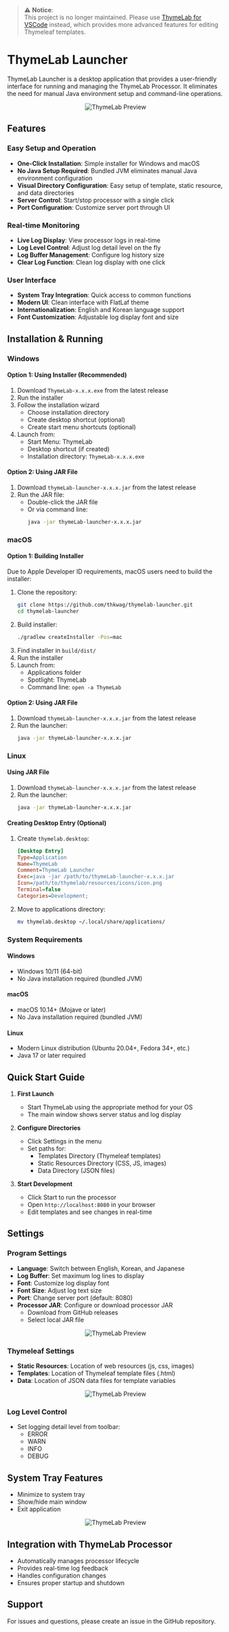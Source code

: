 

> ⚠️ **Notice**: <br/>
This project is no longer maintained. Please use [ThymeLab for VSCode](https://github.com/thkwag/thymelab-vscode) instead, which provides more advanced features for editing Thymeleaf templates.


# ThymeLab Launcher
ThymeLab Launcher is a desktop application that provides a user-friendly interface for running and managing the ThymeLab Processor. It eliminates the need for manual Java environment setup and command-line operations.

<p align="center">
   <img src="docs/images/thymelab-launcher.png" alt="ThymeLab Preview">
</p>

## Features

### Easy Setup and Operation
- **One-Click Installation**: Simple installer for Windows and macOS
- **No Java Setup Required**: Bundled JVM eliminates manual Java environment configuration
- **Visual Directory Configuration**: Easy setup of template, static resource, and data directories
- **Server Control**: Start/stop processor with a single click
- **Port Configuration**: Customize server port through UI

### Real-time Monitoring
- **Live Log Display**: View processor logs in real-time
- **Log Level Control**: Adjust log detail level on the fly
- **Log Buffer Management**: Configure log history size
- **Clear Log Function**: Clean log display with one click

### User Interface
- **System Tray Integration**: Quick access to common functions
- **Modern UI**: Clean interface with FlatLaf theme
- **Internationalization**: English and Korean language support
- **Font Customization**: Adjustable log display font and size

## Installation & Running

### Windows

#### Option 1: Using Installer (Recommended)
1. Download `ThymeLab-x.x.x.exe` from the latest release
2. Run the installer
3. Follow the installation wizard
   - Choose installation directory
   - Create desktop shortcut (optional)
   - Create start menu shortcuts (optional)
4. Launch from:
   - Start Menu: ThymeLab
   - Desktop shortcut (if created)
   - Installation directory: `ThymeLab-x.x.x.exe`

#### Option 2: Using JAR File
1. Download `thymeLab-launcher-x.x.x.jar` from the latest release
2. Run the JAR file:
   - Double-click the JAR file
   - Or via command line:
     ```bash
     java -jar thymeLab-launcher-x.x.x.jar
     ```

### macOS

#### Option 1: Building Installer
Due to Apple Developer ID requirements, macOS users need to build the installer:
1. Clone the repository:
   ```bash
   git clone https://github.com/thkwag/thymelab-launcher.git
   cd thymelab-launcher
   ```
2. Build installer:
   ```bash
   ./gradlew createInstaller -Pos=mac
   ```
3. Find installer in `build/dist/`
4. Run the installer
5. Launch from:
   - Applications folder
   - Spotlight: ThymeLab
   - Command line: `open -a ThymeLab`

#### Option 2: Using JAR File
1. Download `thymeLab-launcher-x.x.x.jar` from the latest release
2. Run the launcher:
   ```bash
   java -jar thymeLab-launcher-x.x.x.jar
   ```

### Linux

#### Using JAR File
1. Download `thymeLab-launcher-x.x.x.jar` from the latest release
2. Run the launcher:
   ```bash
   java -jar thymeLab-launcher-x.x.x.jar
   ```

#### Creating Desktop Entry (Optional)
1. Create `thymelab.desktop`:
   ```ini
   [Desktop Entry]
   Type=Application
   Name=ThymeLab
   Comment=ThymeLab Launcher
   Exec=java -jar /path/to/thymeLab-launcher-x.x.x.jar
   Icon=/path/to/thymelab/resources/icons/icon.png
   Terminal=false
   Categories=Development;
   ```
2. Move to applications directory:
   ```bash
   mv thymelab.desktop ~/.local/share/applications/
   ```

### System Requirements

#### Windows
- Windows 10/11 (64-bit)
- No Java installation required (bundled JVM)

#### macOS
- macOS 10.14+ (Mojave or later)
- No Java installation required (bundled JVM)

#### Linux
- Modern Linux distribution (Ubuntu 20.04+, Fedora 34+, etc.)
- Java 17 or later required

## Quick Start Guide

1. **First Launch**
   - Start ThymeLab using the appropriate method for your OS
   - The main window shows server status and log display

2. **Configure Directories**
   - Click Settings in the menu
   - Set paths for:
     - Templates Directory (Thymeleaf templates)
     - Static Resources Directory (CSS, JS, images)
     - Data Directory (JSON files)

3. **Start Development**
   - Click Start to run the processor
   - Open `http://localhost:8080` in your browser
   - Edit templates and see changes in real-time

## Settings

### Program Settings
- **Language**: Switch between English, Korean, and Japanese
- **Log Buffer**: Set maximum log lines to display
- **Font**: Customize log display font
- **Font Size**: Adjust log text size
- **Port**: Change server port (default: 8080)
- **Processor JAR**: Configure or download processor JAR
  - Download from GitHub releases
  - Select local JAR file
<p align="center">
   <img src="docs/images/thymelab-settings-dialog.png" alt="ThymeLab Preview">
</p>

### Thymeleaf Settings
- **Static Resources**: Location of web resources (js, css, images)
- **Templates**: Location of Thymeleaf template files (.html)
- **Data**: Location of JSON data files for template variables
<p align="center">
   <img src="docs/images/thymelab-thymeleaf-settings-dialog.png" alt="ThymeLab Preview">
</p>

### Log Level Control
- Set logging detail level from toolbar:
  - ERROR
  - WARN
  - INFO
  - DEBUG

## System Tray Features
- Minimize to system tray
- Show/hide main window
- Exit application
<p align="center">
   <img src="docs/images/thymelab-tray.png" alt="ThymeLab Preview">
</p>

## Integration with ThymeLab Processor
- Automatically manages processor lifecycle
- Provides real-time log feedback
- Handles configuration changes
- Ensures proper startup and shutdown

## Support
For issues and questions, please create an issue in the GitHub repository. 